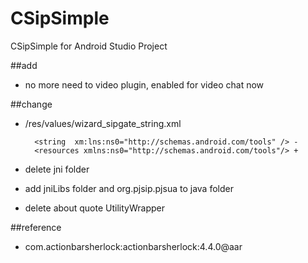 CSipSimple
==========

CSipSimple for Android Studio Project

##add

* no more need to video plugin, enabled for video chat now

##change

* /res/values/wizard_sipgate_string.xml 
    
        <string  xm:lns:ns0="http://schemas.android.com/tools" /> -
        <resources xmlns:ns0="http://schemas.android.com/tools"/> +

* delete jni folder
* add jniLibs folder and  org.pjsip.pjsua to java folder
* delete about quote UtilityWrapper


##reference

* com.actionbarsherlock:actionbarsherlock:4.4.0@aar


